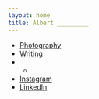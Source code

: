 ```yaml
---
layout: home
title: Albert _________.
---
```


- [Photography](/ph.html)
- [Writing](/writing.html)
- -
- [Instagram](https://instagram.com/a.l.b.e.r.t.c)
- [LinkedIn](https://www.linkedin.com/in/acornelissen/)
